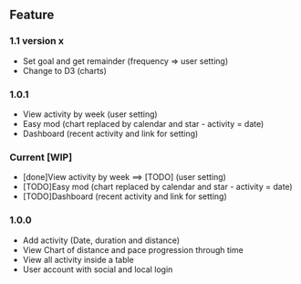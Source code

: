Feature
---------
### 1.1 version x
* Set goal and get remainder (frequency => user setting)
* Change to D3 (charts) 

### 1.0.1
* View activity by week (user setting)
* Easy mod (chart replaced by calendar and star - activity = date)
* Dashboard (recent activity and link for setting)

### Current [WIP]
* [done]View activity by week ==> [TODO] (user setting)
* [TODO]Easy mod (chart replaced by calendar and star - activity = date)
* [TODO]Dashboard (recent activity and link for setting)

### 1.0.0
* Add activity (Date, duration and distance)
* View Chart of distance and pace progression through time
* View all activity inside a table
* User account with social and local login